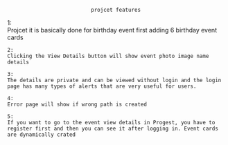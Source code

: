                                 
                               projcet features 

   1:  
    Projcet it is basically done for birthday event first   adding 6 birthday event cards

    2:
    Clicking the View Details button will show event photo image name details

    3:
    The details are private and can be viewed without login and the login page has many types of alerts that are very useful for users.

    4:
    Error page will show if wrong path is created

    5:
    If you want to go to the event view details in Progest, you have to register first and then you can see it after logging in. Event cards are dynamically crated